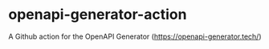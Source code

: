 # openapi-generator-action
A Github action for the OpenAPI Generator (https://openapi-generator.tech/)
